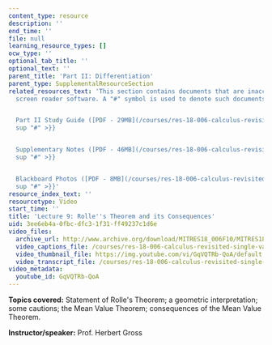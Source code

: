 ```yaml
---
content_type: resource
description: ''
end_time: ''
file: null
learning_resource_types: []
ocw_type: ''
optional_tab_title: ''
optional_text: ''
parent_title: 'Part II: Differentiation'
parent_type: SupplementalResourceSection
related_resources_text: 'This section contains documents that are inaccessible to
  screen reader software. A "#" symbol is used to denote such documents.


  Part II Study Guide ([PDF - 29MB](/courses/res-18-006-calculus-revisited-single-variable-calculus-fall-2010/resources/mitres_18_006_study_2-1)){{<
  sup "#" >}}


  Supplementary Notes ([PDF - 46MB](/courses/res-18-006-calculus-revisited-single-variable-calculus-fall-2010/resources/mitres_18_006_supp_notes-1)){{<
  sup "#" >}}


  Blackboard Photos ([PDF - 8MB](/courses/res-18-006-calculus-revisited-single-variable-calculus-fall-2010/resources/mitres_18_006_blackboard-1)){{<
  sup "#" >}}'
resource_index_text: ''
resourcetype: Video
start_time: ''
title: 'Lecture 9: Rolle''s Theorem and its Consequences'
uid: 3ee6eb4a-0fbc-dfc3-1f31-ff49237c1d6e
video_files:
  archive_url: http://www.archive.org/download/MITRES18_006F10/MITRES18_006F10_26_0209_300k.mp4
  video_captions_file: /courses/res-18-006-calculus-revisited-single-variable-calculus-fall-2010/ef682a8ecee6531ca479546f273cd8fd_GqVQTRb-QoA.vtt
  video_thumbnail_file: https://img.youtube.com/vi/GqVQTRb-QoA/default.jpg
  video_transcript_file: /courses/res-18-006-calculus-revisited-single-variable-calculus-fall-2010/a4c5432da4898566240c40e273ade40a_GqVQTRb-QoA.pdf
video_metadata:
  youtube_id: GqVQTRb-QoA
---
```


**Topics covered:** Statement of Rolle's Theorem; a geometric interpretation; some cautions; the Mean Value Theorem; consequences of the Mean Value Theorem.

**Instructor/speaker:** Prof. Herbert Gross

